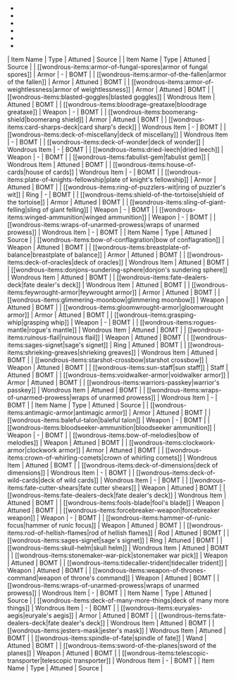 * 
* 
* 
* 
* 
* 
| Item Name | Type | Attuned | Source |
| Item Name | Type | Attuned | Source |
| [[wondrous-items:armor-of-fungal-spores|armor of fungal spores]] | Armor | - | BOMT |
| [[wondrous-items:armor-of-the-fallen|armor of the fallen]] | Armor | Attuned | BOMT |
| [[wondrous-items:armor-of-weightlessness|armor of weightlessness]] | Armor | Attuned | BOMT |
| [[wondrous-items:blasted-goggles|blasted goggles]] | Wondrous Item | Attuned | BOMT |
| [[wondrous-items:bloodrage-greataxe|bloodrage greataxe]] | Weapon | - | BOMT |
| [[wondrous-items:boomerang-shield|boomerang shield]] | Armor | Attuned | BOMT |
| [[wondrous-items:card-sharps-deck|card sharp's deck]] | Wondrous Item | - | BOMT |
| [[wondrous-items:deck-of-miscellany|deck of miscellany]] | Wondrous Item | - | BOMT |
| [[wondrous-items:deck-of-wonder|deck of wonder]] | Wondrous Item | - | BOMT |
| [[wondrous-items:dried-leech|dried leech]] | Weapon | - | BOMT |
| [[wondrous-items:fabulist-gem|fabulist gem]] | Wondrous Item | Attuned | BOMT |
| [[wondrous-items:house-of-cards|house of cards]] | Wondrous Item | - | BOMT |
| [[wondrous-items:plate-of-knights-fellowship|plate of knight's fellowship]] | Armor | Attuned | BOMT |
| [[wondrous-items:ring-of-puzzlers-wit|ring of puzzler's wit]] | Ring | - | BOMT |
| [[wondrous-items:shield-of-the-tortoise|shield of the tortoise]] | Armor | Attuned | BOMT |
| [[wondrous-items:sling-of-giant-felling|sling of giant felling]] | Weapon | - | BOMT |
| [[wondrous-items:winged-ammunition|winged ammunition]] | Weapon | - | BOMT |
| [[wondrous-items:wraps-of-unarmed-prowess|wraps of unarmed prowess]] | Wondrous Item | - | BOMT |
| Item Name | Type | Attuned | Source |
| [[wondrous-items:bow-of-conflagration|bow of conflagration]] | Weapon | Attuned | BOMT |
| [[wondrous-items:breastplate-of-balance|breastplate of balance]] | Armor | Attuned | BOMT |
| [[wondrous-items:deck-of-oracles|deck of oracles]] | Wondrous Item | Attuned | BOMT |
| [[wondrous-items:donjons-sundering-sphere|donjon's sundering sphere]] | Wondrous Item | Attuned | BOMT |
| [[wondrous-items:fate-dealers-deck|fate dealer's deck]] | Wondrous Item | Attuned | BOMT |
| [[wondrous-items:feywrought-armor|feywrought armor]] | Armor | Attuned | BOMT |
| [[wondrous-items:glimmering-moonbow|glimmering moonbow]] | Weapon | Attuned | BOMT |
| [[wondrous-items:gloomwrought-armor|gloomwrought armor]] | Armor | Attuned | BOMT |
| [[wondrous-items:grasping-whip|grasping whip]] | Weapon | - | BOMT |
| [[wondrous-items:rogues-mantle|rogue's mantle]] | Wondrous Item | Attuned | BOMT |
| [[wondrous-items:ruinous-flail|ruinous flail]] | Weapon | Attuned | BOMT |
| [[wondrous-items:sages-signet|sage's signet]] | Ring | Attuned | BOMT |
| [[wondrous-items:shrieking-greaves|shrieking greaves]] | Wondrous Item | Attuned | BOMT |
| [[wondrous-items:starshot-crossbow|starshot crossbow]] | Weapon | Attuned | BOMT |
| [[wondrous-items:sun-staff|sun staff]] | Staff | Attuned | BOMT |
| [[wondrous-items:voidwalker-armor|voidwalker armor]] | Armor | Attuned | BOMT |
| [[wondrous-items:warriors-passkey|warrior's passkey]] | Wondrous Item | Attuned | BOMT |
| [[wondrous-items:wraps-of-unarmed-prowess|wraps of unarmed prowess]] | Wondrous Item | - | BOMT |
| Item Name | Type | Attuned | Source |
| [[wondrous-items:antimagic-armor|antimagic armor]] | Armor | Attuned | BOMT |
| [[wondrous-items:baleful-talon|baleful talon]] | Weapon | - | BOMT |
| [[wondrous-items:bloodseeker-ammunition|bloodseeker ammunition]] | Weapon | - | BOMT |
| [[wondrous-items:bow-of-melodies|bow of melodies]] | Weapon | Attuned | BOMT |
| [[wondrous-items:clockwork-armor|clockwork armor]] | Armor | Attuned | BOMT |
| [[wondrous-items:crown-of-whirling-comets|crown of whirling comets]] | Wondrous Item | Attuned | BOMT |
| [[wondrous-items:deck-of-dimensions|deck of dimensions]] | Wondrous Item | - | BOMT |
| [[wondrous-items:deck-of-wild-cards|deck of wild cards]] | Wondrous Item | - | BOMT |
| [[wondrous-items:fate-cutter-shears|fate cutter shears]] | Weapon | Attuned | BOMT |
| [[wondrous-items:fate-dealers-deck|fate dealer's deck]] | Wondrous Item | Attuned | BOMT |
| [[wondrous-items:fools-blade|fool's blade]] | Weapon | Attuned | BOMT |
| [[wondrous-items:forcebreaker-weapon|forcebreaker weapon]] | Weapon | - | BOMT |
| [[wondrous-items:hammer-of-runic-focus|hammer of runic focus]] | Weapon | Attuned | BOMT |
| [[wondrous-items:rod-of-hellish-flames|rod of hellish flames]] | Rod | Attuned | BOMT |
| [[wondrous-items:sages-signet|sage's signet]] | Ring | Attuned | BOMT |
| [[wondrous-items:skull-helm|skull helm]] | Wondrous Item | Attuned | BOMT |
| [[wondrous-items:stonemaker-war-pick|stonemaker war pick]] | Weapon | Attuned | BOMT |
| [[wondrous-items:tidecaller-trident|tidecaller trident]] | Weapon | Attuned | BOMT |
| [[wondrous-items:weapon-of-thrones-command|weapon of throne's command]] | Weapon | Attuned | BOMT |
| [[wondrous-items:wraps-of-unarmed-prowess|wraps of unarmed prowess]] | Wondrous Item | - | BOMT |
| Item Name | Type | Attuned | Source |
| [[wondrous-items:deck-of-many-more-things|deck of many more things]] | Wondrous Item | - | BOMT |
| [[wondrous-items:euryales-aegis|euryale's aegis]] | Armor | Attuned | BOMT |
| [[wondrous-items:fate-dealers-deck|fate dealer's deck]] | Wondrous Item | Attuned | BOMT |
| [[wondrous-items:jesters-mask|jester's mask]] | Wondrous Item | Attuned | BOMT |
| [[wondrous-items:spindle-of-fate|spindle of fate]] | Wand | Attuned | BOMT |
| [[wondrous-items:sword-of-the-planes|sword of the planes]] | Weapon | Attuned | BOMT |
| [[wondrous-items:telescopic-transporter|telescopic transporter]] | Wondrous Item | - | BOMT |
| Item Name | Type | Attuned | Source |